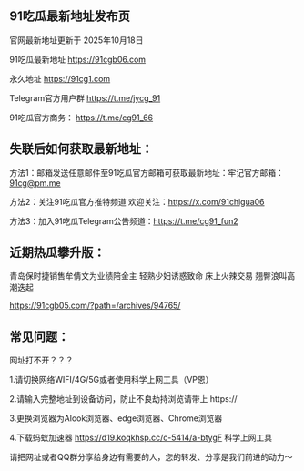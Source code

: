 91吃瓜最新地址发布页
-
官网最新地址更新于 2025年10月18日

91吃瓜最新地址 https://91cgb06.com 

永久地址 https://91cg1.com 

Telegram官方用户群 https://t.me/jycg_91 

91吃瓜官方商务： https://t.me/cg91_66 

失联后如何获取最新地址：
-
方法1：邮箱发送任意邮件至91吃瓜官方邮箱可获取最新地址：牢记官方邮箱：91cg@pm.me

方法2：关注91吃瓜官方推特频道 欢迎关注：https://x.com/91chigua06

方法3：加入91吃瓜Telegram公告频道：https://t.me/cg91_fun2


近期热瓜攀升版：
-
青岛保时捷销售牟倩文为业绩陪金主 轻熟少妇诱惑致命 床上火辣交易 翘臀浪叫高潮迭起 

https://91cgb05.com/?path=/archives/94765/

常见问题：
-

网址打不开？？？ 

1.请切换网络WIFI/4G/5G或者使用科学上网工具（VP恩） 

2.请输入完整地址到设备访问，防止不良劫持浏览请带上 https:// 

3.更换浏览器为Alook浏览器、edge浏览器、Chrome浏览器

4.下载蚂蚁加速器 https://d19.koqkhsp.cc/c-5414/a-btygF 科学上网工具

请把网址或者QQ群分享给身边有需要的人，您的转发、分享是我们前进的动力～

